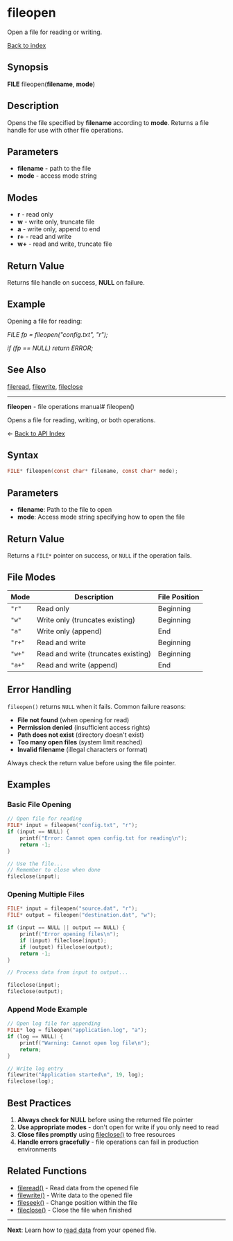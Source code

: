 # fileopen

Open a file for reading or writing.

[Back to index](index.md)

## Synopsis

**FILE** fileopen(**filename**, **mode**)

## Description

Opens the file specified by **filename** according to **mode**. Returns a file handle for use with other file operations.

## Parameters

- **filename** - path to the file
- **mode** - access mode string

## Modes

- **r** - read only
- **w** - write only, truncate file
- **a** - write only, append to end
- **r+** - read and write
- **w+** - read and write, truncate file

## Return Value

Returns file handle on success, **NULL** on failure.

## Example

Opening a file for reading:

*FILE fp = fileopen("config.txt", "r");*

*if (fp == NULL) return ERROR;*

## See Also

[fileread](fileread.md), [filewrite](filewrite.md), [fileclose](fileclose.md)

---

**fileopen** - file operations manual# fileopen()

Opens a file for reading, writing, or both operations.

← [Back to API Index](index.md)

## Syntax

```c
FILE* fileopen(const char* filename, const char* mode);
```

## Parameters

- **filename**: Path to the file to open
- **mode**: Access mode string specifying how to open the file

## Return Value

Returns a `FILE*` pointer on success, or `NULL` if the operation fails.

## File Modes

| Mode | Description | File Position |
|------|-------------|---------------|
| `"r"` | Read only | Beginning |
| `"w"` | Write only (truncates existing) | Beginning |
| `"a"` | Write only (append) | End |
| `"r+"` | Read and write | Beginning |
| `"w+"` | Read and write (truncates existing) | Beginning |
| `"a+"` | Read and write (append) | End |

## Error Handling

`fileopen()` returns `NULL` when it fails. Common failure reasons:

- **File not found** (when opening for read)
- **Permission denied** (insufficient access rights)
- **Path does not exist** (directory doesn't exist)
- **Too many open files** (system limit reached)
- **Invalid filename** (illegal characters or format)

Always check the return value before using the file pointer.

## Examples

### Basic File Opening

```c
// Open file for reading
FILE* input = fileopen("config.txt", "r");
if (input == NULL) {
    printf("Error: Cannot open config.txt for reading\n");
    return -1;
}

// Use the file...
// Remember to close when done
fileclose(input);
```

### Opening Multiple Files

```c
FILE* input = fileopen("source.dat", "r");
FILE* output = fileopen("destination.dat", "w");

if (input == NULL || output == NULL) {
    printf("Error opening files\n");
    if (input) fileclose(input);
    if (output) fileclose(output);
    return -1;
}

// Process data from input to output...

fileclose(input);
fileclose(output);
```

### Append Mode Example

```c
// Open log file for appending
FILE* log = fileopen("application.log", "a");
if (log == NULL) {
    printf("Warning: Cannot open log file\n");
    return;
}

// Write log entry
filewrite("Application started\n", 19, log);
fileclose(log);
```

## Best Practices

1. **Always check for NULL** before using the returned file pointer
2. **Use appropriate modes** - don't open for write if you only need to read
3. **Close files promptly** using [fileclose()](fileclose.md) to free resources
4. **Handle errors gracefully** - file operations can fail in production environments

## Related Functions

- [fileread()](fileread.md) - Read data from the opened file
- [filewrite()](filewrite.md) - Write data to the opened file  
- [fileseek()](fileseek.md) - Change position within the file
- [fileclose()](fileclose.md) - Close the file when finished

---

**Next**: Learn how to [read data](fileread.md) from your opened file.